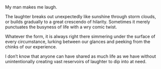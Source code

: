 My man makes me laugh.

The laughter breaks out unexpectedly like sunshine through storm clouds, or builds gradually to a great crescendo of hilarity. Sometimes it merely punctuates the busyness of life with a wry comic twist.

Whatever the form, it is always right there simmering under the surface of every circumstance, lurking between our glances and peeking from the chinks of our experience.

I don’t know that anyone can have shared as much life as we have without unintentionally creating vast reservoirs of laughter to dip into at need.